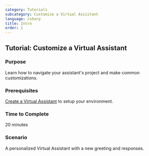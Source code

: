 ```yaml
---
category: Tutorials
subcategory: Customize a Virtual Assistant
language: csharp
title: Intro
order: 1
---
```


## Tutorial: Customize a Virtual Assistant

### Purpose

Learn how to navigate your assistant's project and make common customizations.

### Prerequisites

[Create a Virtual Assistant](./virtualassistant.md) to setup your environment.

### Time to Complete

20 minutes

### Scenario

A personalized Virtual Assistant with a new greeting and responses.

